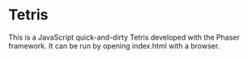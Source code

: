 # Tetris

This is a JavaScript quick-and-dirty Tetris developed with the Phaser framework.
It can be run by opening index.html with a browser.